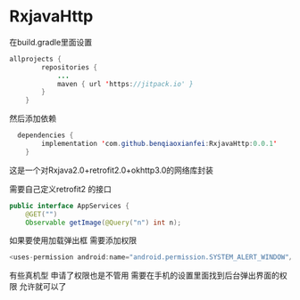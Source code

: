 # RxjavaHttp

在build.gradle里面设置
```java
allprojects {
		repositories {
			...
			maven { url 'https://jitpack.io' }
		}
	}
```
  然后添加依赖
```java
  dependencies {
		implementation 'com.github.benqiaoxianfei:RxjavaHttp:0.0.1'
	}
```

这是一个对Rxjava2.0+retrofit2.0+okhttp3.0的网络库封装

需要自己定义retrofit2 的接口

```java
public interface AppServices {
    @GET("")
    Observable getImage(@Query("n") int n);
```

如果要使用加载弹出框 需要添加权限
```java
<uses-permission android:name="android.permission.SYSTEM_ALERT_WINDOW"/>
```
有些真机型 申请了权限也是不管用  需要在手机的设置里面找到后台弹出界面的权限 允许就可以了
